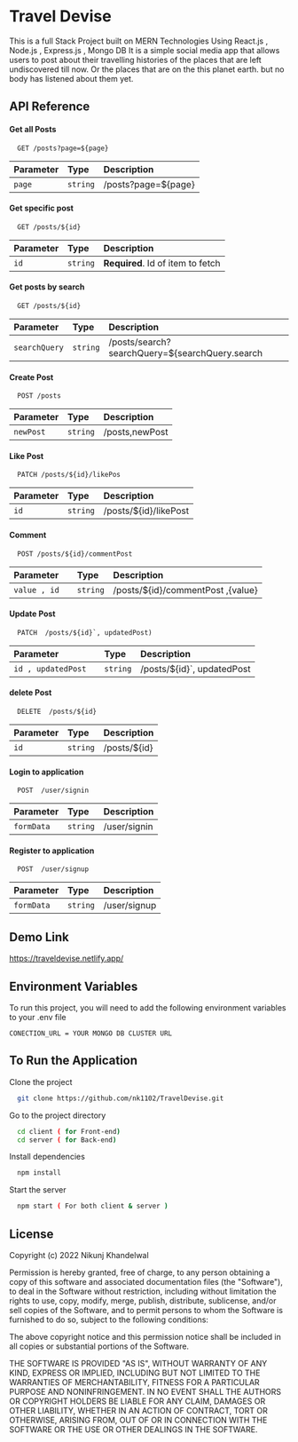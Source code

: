 
#  Travel Devise

This is a full Stack Project built on MERN Technologies Using React.js , Node.js , Express.js , Mongo DB 
It is a simple social media app that allows users to post about their travelling histories of the places that are left undiscovered till now.
Or the places that are on the this planet earth. but no body has listened about them yet.



## API Reference

#### Get all Posts 

```http
  GET /posts?page=${page}
```

| Parameter | Type     | Description                |
| :-------- | :------- | :------------------------- |
| `page` | `string` |/posts?page=${page}|

#### Get specific post 

```http
  GET /posts/${id}
```

| Parameter | Type     | Description                       |
| :-------- | :------- | :-------------------------------- |
| `id`      | `string` | **Required**. Id of item to fetch |


#### Get posts by search 
```http
  GET /posts/${id}
```

| Parameter | Type     | Description                       |
| :-------- | :------- | :-------------------------------- |
| `searchQuery`      | `string` | /posts/search?searchQuery=${searchQuery.search || 'none'}&tags=${searchQuery.tags} |


#### Create Post 
```http
  POST /posts
```

| Parameter | Type     | Description                       |
| :-------- | :------- | :-------------------------------- |
| `newPost`      | `string` | /posts,newPost|


#### Like Post 
```http
  PATCH /posts/${id}/likePos
```

| Parameter | Type     | Description                       |
| :-------- | :------- | :-------------------------------- |
| `id`      | `string` | /posts/${id}/likePost|




#### Comment 
```http
  POST /posts/${id}/commentPost
```

| Parameter | Type     | Description                       |
| :-------- | :------- | :-------------------------------- |
| `value , id  `      | `string` | /posts/${id}/commentPost ,{value}|


#### Update Post  
```http
  PATCH  /posts/${id}`, updatedPost)
```

| Parameter | Type     | Description                       |
| :-------- | :------- | :-------------------------------- |
| `id , updatedPost  `      | `string` | /posts/${id}`, updatedPost|



#### delete Post  
```http
  DELETE  /posts/${id}
```

| Parameter | Type     | Description                       |
| :-------- | :------- | :-------------------------------- |
| `id `      | `string` | /posts/${id}|



#### Login to application   
```http
  POST  /user/signin
```

| Parameter | Type     | Description                       |
| :-------- | :------- | :-------------------------------- |
| `formData `      | `string` | /user/signin|

#### Register  to application   
```http
  POST  /user/signup
```

| Parameter | Type     | Description                       |
| :-------- | :------- | :-------------------------------- |
| `formData `      | `string` | /user/signup|














## Demo Link 
https://traveldevise.netlify.app/





## Environment Variables

To run this project, you will need to add the following environment variables to your .env file

`CONECTION_URL = YOUR MONGO DB CLUSTER URL` 


## To Run the Application 

Clone the project

```bash
  git clone https://github.com/nk1102/TravelDevise.git
```

Go to the project directory

```bash
  cd client ( for Front-end)
  cd server ( for Back-end)
```

Install dependencies

```bash
  npm install
```

Start the server

```bash
  npm start ( For both client & server )
```



## License

Copyright (c) 2022 Nikunj Khandelwal

Permission is hereby granted, free of charge, to any person obtaining a copy of this software and associated documentation files (the "Software"), to deal in the Software without restriction, including without limitation the rights to use, copy, modify, merge, publish, distribute, sublicense, and/or sell copies of the Software, and to permit persons to whom the Software is furnished to do so, subject to the following conditions:

The above copyright notice and this permission notice shall be included in all copies or substantial portions of the Software.

THE SOFTWARE IS PROVIDED "AS IS", WITHOUT WARRANTY OF ANY KIND, EXPRESS OR IMPLIED, INCLUDING BUT NOT LIMITED TO THE WARRANTIES OF MERCHANTABILITY, FITNESS FOR A PARTICULAR PURPOSE AND NONINFRINGEMENT. IN NO EVENT SHALL THE AUTHORS OR COPYRIGHT HOLDERS BE LIABLE FOR ANY CLAIM, DAMAGES OR OTHER LIABILITY, WHETHER IN AN ACTION OF CONTRACT, TORT OR OTHERWISE, ARISING FROM, OUT OF OR IN CONNECTION WITH THE SOFTWARE OR THE USE OR OTHER DEALINGS IN THE SOFTWARE.


